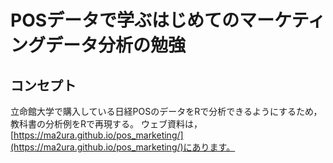# POSデータで学ぶはじめてのマーケティングデータ分析の勉強

## コンセプト

立命館大学で購入している日経POSのデータをRで分析できるようにするため，教科書の分析例をRで再現する。
ウェブ資料は，[https://ma2ura.github.io/pos_marketing/](https://ma2ura.github.io/pos_marketing/)にあります。


